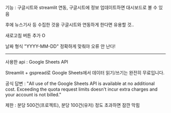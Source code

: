 기능 : 구글시트와 streamlit  연동,
구글시트에 정보 업데이트하면 대시보드로 볼 수 있음

후에 뉴스기사 등 수집한 것을 구글시트와 연동하게 한다면
유용할 것..

새로고침 버튼 추가 O

날짜 형식 "YYYY-MM-DD" 정확하게 맞춰야 오류 안 난다!

-----------------
사용한 api : Google Sheets API

Streamlit + gspread로 Google Sheets에서 데이터 읽기/쓰기는 완전히 무료입니다.

공식 답변 :
"All use of the Google Sheets API is available at no additional cost. Exceeding the quota request limits doesn't incur extra charges and your account is not billed."

제한 :
분당 500건(프로젝트), 분당 100건(유저) 정도 초과하면 잠깐 막힘
